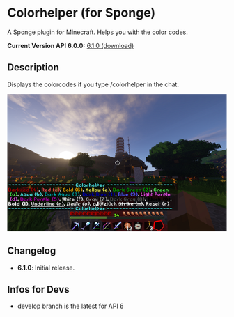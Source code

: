 # Colorhelper (for Sponge)
A Sponge plugin for Minecraft. Helps you with the color codes.

**Current Version API 6.0.0:** [6.1.0 (download)](https://raw.githubusercontent.com/zap0xfce2/colorhelper-sponge/master/release/Colorhelper-6.1.0.jar)

## Description
Displays the colorcodes if you type /colorhelper in the chat.

![Colorhelper](https://raw.githubusercontent.com/zap0xfce2/colorhelper-sponge/master/screenshot.png)

## Changelog
* **6.1.0**: Initial release.

## Infos for Devs
* develop branch is the latest for API 6
